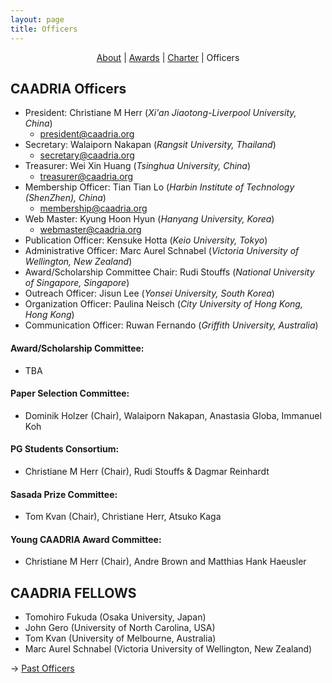 ```yaml
---
layout: page
title: Officers
---
```


<div align="center">
 <a href="/about">About</a> | <a href="/awards">Awards</a> | <a href="/charter">Charter</a> | Officers
</div>

## CAADRIA Officers

* President: Christiane M Herr (*Xi'an Jiaotong-Liverpool University, China*)
  * president@caadria.org
* Secretary: Walaiporn Nakapan (*Rangsit University, Thailand*)
  * secretary@caadria.org
* Treasurer: Wei Xin Huang (*Tsinghua University, China*)
  * treasurer@caadria.org
* Membership Officer: Tian Tian Lo (*Harbin Institute of Technology (ShenZhen), China*)
  * membership@caadria.org
* Web Master: Kyung Hoon Hyun (*Hanyang University, Korea*) 
  * webmaster@caadria.org
* Publication Officer: Kensuke Hotta (*Keio University, Tokyo*)
* Administrative Officer: Marc Aurel Schnabel (*Victoria University of Wellington, New Zealand*)
* Award/Scholarship Committee Chair: Rudi Stouffs (*National University of Singapore, Singapore*)
* Outreach Officer: Jisun Lee (*Yonsei University, South Korea*)
* Organization Officer: Paulina Neisch (*City University of Hong Kong, Hong Kong*)
* Communication Officer: Ruwan Fernando (*Griffith University, Australia*)

#### Award/Scholarship Committee:
* TBA

#### Paper Selection Committee:  
* Dominik Holzer (Chair), Walaiporn Nakapan, Anastasia Globa, Immanuel Koh

#### PG Students Consortium:  
* Christiane M Herr (Chair), Rudi Stouffs & Dagmar Reinhardt 

#### Sasada Prize Committee:  
* Tom Kvan (Chair), Christiane Herr, Atsuko Kaga

#### Young CAADRIA Award Committee:  
* Christiane M Herr (Chair), Andre Brown and Matthias Hank Haeusler

## CAADRIA FELLOWS
* Tomohiro Fukuda (Osaka University, Japan)
* John Gero (University of North Carolina, USA)
* Tom Kvan (University of Melbourne, Australia)
* Marc Aurel Schnabel (Victoria University of Wellington, New Zealand)

&rarr; [Past Officers](past-officers.md)
